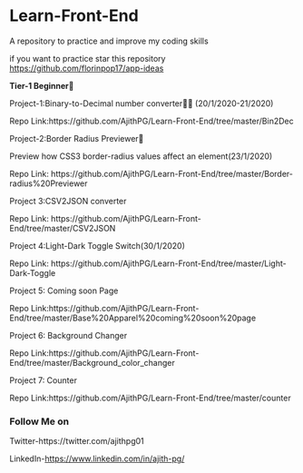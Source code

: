 # Learn-Front-End
A repository to practice and improve my coding skills

if you want to practice star this repository https://github.com/florinpop17/app-ideas

<b>Tier-1 Beginner</b>🤡

<p>Project-1:Binary-to-Decimal number converter👩‍💻 (20/1/2020-21/2020)</p>
      
<p>Repo Link:https://github.com/AjithPG/Learn-Front-End/tree/master/Bin2Dec</p>

<p>Project-2:Border Radius Previewer🌌</p>

<p>Preview how CSS3 border-radius values affect an element(23/1/2020)</p>

<p>Repo Link: https://github.com/AjithPG/Learn-Front-End/tree/master/Border-radius%20Previewer</p>

<p>Project 3:CSV2JSON converter</p>

<p>Repo Link: https://github.com/AjithPG/Learn-Front-End/tree/master/CSV2JSON</p>


<p>Project 4:Light-Dark Toggle Switch(30/1/2020)</p>

<p>Repo Link: https://github.com/AjithPG/Learn-Front-End/tree/master/Light-Dark-Toggle<p>
      
<p>Project 5: Coming soon Page</p>
<p>Repo Link:https://github.com/AjithPG/Learn-Front-End/tree/master/Base%20Apparel%20coming%20soon%20page</p>

<p>Project 6: Background Changer</p>
<p>Repo Link:https://github.com/AjithPG/Learn-Front-End/tree/master/Background_color_changer</p>

<p>Project 7: Counter</p>
<p>Repo Link:https://github.com/AjithPG/Learn-Front-End/tree/master/counter</p>

<h3>Follow Me on</h3>
Twitter-https://twitter.com/ajithpg01

LinkedIn-https://www.linkedin.com/in/ajith-pg/
